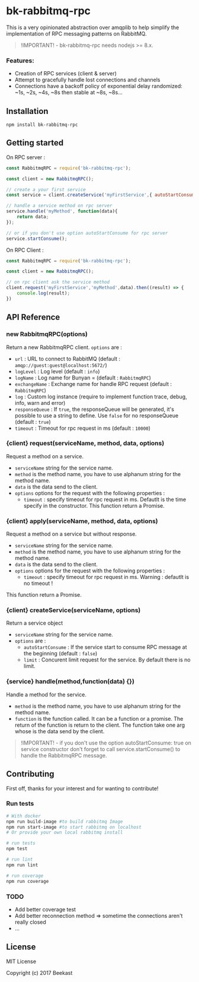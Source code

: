 # bk-rabbitmq-rpc

This is a very opinionated abstraction over amqplib to help simplify the implementation of RPC messaging patterns on RabbitMQ.

> !IMPORTANT! - bk-rabbitmq-rpc needs nodejs >= 8.x.

### Features:
 * Creation of RPC services (client & server)
 * Attempt to gracefully handle lost connections and channels
 * Connections have a backoff policy of exponential delay randomized: ~1s, ~2s, ~4s, ~8s then stable at ~8s, ~8s...

## Installation

```(bash)
npm install bk-rabbitmq-rpc
```

## Getting started

On RPC server :

```javascript
const RabbitmqRPC = require('bk-rabbitmq-rpc');

const client = new RabbitmqRPC();

// create a your first service
const service = client.createService('myFirstService',{ autoStartConsume: true })

// handle a service method on rpc server
service.handle('myMethod', function(data){
	return data;
});

// or if you don't use option autoStartConsume for rpc server
service.startConsume();

```
On RPC Client :
```javascript
const RabbitmqRPC = require('bk-rabbitmq-rpc');

const client = new RabbitmqRPC();

// on rpc client ask the service method
client.request('myFirstService','myMethod',data).then((result) => {
	console.log(result);
})

```

## API Reference

### new RabbitmqRPC(options)
Return a new RabbitmqRPC client.
`options` are :
 * 	`url` : URL to connect to RabbitMQ (default : `amqp://guest:guest@localhost:5672/`)
 * `logLevel` : Log level (default : `info`)
 * `logName` : Log name for Bunyan = (default : `RabbitmqRPC`)
 * `exchangeName` : Exchange name for handle RPC request  (default : `RabbitmqRPC`)
 * `log` : Custom log instance (require to implement function trace, debug, info, warn and error)
 * `responseQueue` : If `true`, the responseQueue will be generated, it's possible to use a string to define. Use `false` for no responseQueue (default : `true`)
* `timeout` : Timeout for rpc request in ms (default : `10000`)

### {client} request(serviceName, method, data, options)
Request a method on a service.
* `serviceName` string for the service name.
* `method` is the method name, you have to use alphanum string for the method name.
* `data` is the data send to the client.
* `options` options for the request with the following properties :
	* `timeout` : specify timeout for rpc request in ms. Defautlt is the time specify in the constructor.
This function return a Promise.

### {client} apply(serviceName, method, data, options)
Request a method on a service but without response.
* `serviceName` string for the service name.
* `method` is the method name, you have to use alphanum string for the method name.
* `data` is the data send to the client.
* `options` options for the request with the following properties :
	* `timeout` : specify timeout for rpc request in ms. Warning : defautlt is no timeout !

This function return a Promise.

### {client} createService(serviceName, options)
Return a service object
* `serviceName` string for the service name.
* `options` are :
	* `autoStartConsume` : If the service start to consume RPC message at the beginning (default : `false`)
	* `limit` : Concurent limit request for the service. By default there is no limit.

### {service} handle(method,function(data) {})
Handle a method for the service.
* `method` is the method name, you have to use alphanum string for the method name.
* `function` is the function called. It can be a function or a promise. The return of the function is return to the client. The function take one arg whose is the data send by the client.

> !IMPORTANT! - if you don't use the option autoStartConsume: true on service constructor don't forget to call service.startConsume() to handle the RabbitmqRPC message.

## Contributing

First off, thanks for your interest and for wanting to contribute!

### Run tests

```bash
# With docker
npm run build-image #to build rabbitmq Image
npm run start-image #to start rabbitmq on localhost
# Or provide your own local rabbitmq install

# run tests
npm test

# run lint
npm run lint

# run coverage
npm run coverage
```

### TODO
 * Add better coverage test
 * Add better reconnection method => sometime the connections aren't really closed
 * ...

## License
MIT License

Copyright (c) 2017 Beekast
